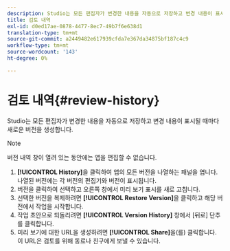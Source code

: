 ```yaml
---
description: Studio는 모든 편집자가 변경한 내용을 자동으로 저장하고 변경 내용이 표시될 때마다 새로운 버전을 생성합니다.
title: 검토 내역
exl-id: d0ed17ae-0878-4477-8ec7-49b7f6e638d1
translation-type: tm+mt
source-git-commit: a2449482e617939cfda7e367da34875bf187c4c9
workflow-type: tm+mt
source-wordcount: '143'
ht-degree: 0%

---
```


# 검토 내역{#review-history}

Studio는 모든 편집자가 변경한 내용을 자동으로 저장하고 변경 내용이 표시될 때마다 새로운 버전을 생성합니다.

>[!NOTE]
>
>버전 내역 창이 열려 있는 동안에는 앱을 편집할 수 없습니다.

1. **[!UICONTROL History]**&#x200B;을 클릭하여 앱의 모든 버전을 나열하는 패널을 엽니다. 나열된 버전에는 각 버전의 편집기와 버전이 표시됩니다.
1. 버전을 클릭하여 선택하고 오른쪽 창에서 미리 보기 표시를 새로 고칩니다.
1. 선택한 버전을 복제하려면 **[!UICONTROL Restore Version]**&#x200B;을 클릭하고 해당 버전에서 작업을 시작합니다.
1. 작업 초안으로 되돌리려면 **[!UICONTROL Version History]** 창에서 [뒤로] 단추를 클릭합니다.
1. 미리 보기에 대한 URL을 생성하려면 **[!UICONTROL Share]**&#x200B;을(를) 클릭합니다. 이 URL은 검토를 위해 동료나 친구에게 보낼 수 있습니다.
